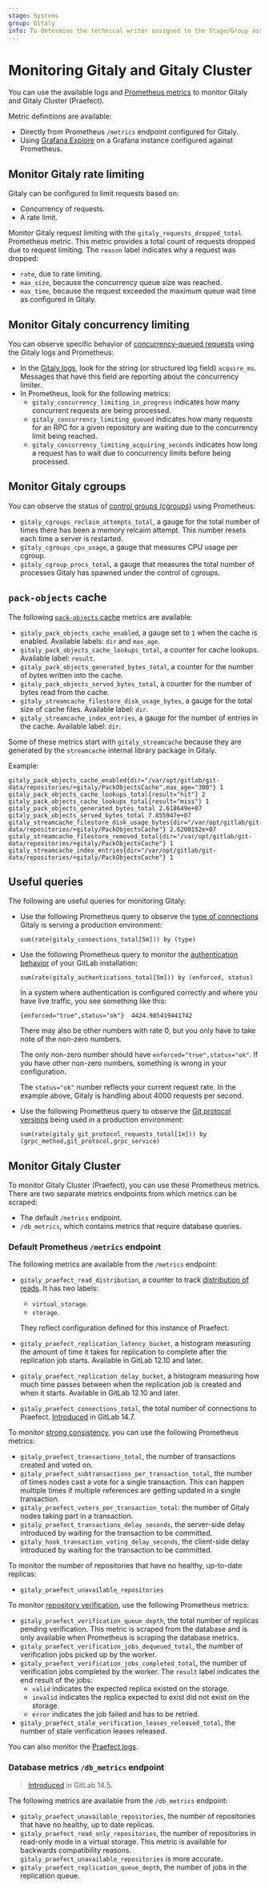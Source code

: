 ```yaml
---
stage: Systems
group: Gitaly
info: To determine the technical writer assigned to the Stage/Group associated with this page, see https://about.gitlab.com/handbook/product/ux/technical-writing/#assignments
---
```


# Monitoring Gitaly and Gitaly Cluster

You can use the available logs and [Prometheus metrics](../monitoring/prometheus/index.md) to
monitor Gitaly and Gitaly Cluster (Praefect).

Metric definitions are available:

- Directly from Prometheus `/metrics` endpoint configured for Gitaly.
- Using [Grafana Explore](https://grafana.com/docs/grafana/latest/explore/) on a
  Grafana instance configured against Prometheus.

## Monitor Gitaly rate limiting

Gitaly can be configured to limit requests based on:

- Concurrency of requests.
- A rate limit.

Monitor Gitaly request limiting with the `gitaly_requests_dropped_total` Prometheus metric. This metric provides a total count
of requests dropped due to request limiting. The `reason` label indicates why a request was dropped:

- `rate`, due to rate limiting.
- `max_size`, because the concurrency queue size was reached.
- `max_time`, because the request exceeded the maximum queue wait time as configured in Gitaly.

## Monitor Gitaly concurrency limiting

You can observe specific behavior of [concurrency-queued requests](configure_gitaly.md#limit-rpc-concurrency) using
the Gitaly logs and Prometheus:

- In the [Gitaly logs](../logs/index.md#gitaly-logs), look for the string (or structured log field)
  `acquire_ms`. Messages that have this field are reporting about the concurrency limiter.
- In Prometheus, look for the following metrics:
  - `gitaly_concurrency_limiting_in_progress` indicates how many concurrent requests are
    being processed.
  - `gitaly_concurrency_limiting_queued` indicates how many requests for an RPC for a given
    repository are waiting due to the concurrency limit being reached.
  - `gitaly_concurrency_limiting_acquiring_seconds` indicates how long a request has to
    wait due to concurrency limits before being processed.

## Monitor Gitaly cgroups

You can observe the status of [control groups (cgroups)](configure_gitaly.md#control-groups) using Prometheus:

- `gitaly_cgroups_reclaim_attempts_total`, a gauge for the total number of times
   there has been a memory relcaim attempt. This number resets each time a server is
   restarted.
- `gitaly_cgroups_cpu_usage`, a gauge that measures CPU usage per cgroup.
- `gitaly_cgroup_procs_total`, a gauge that measures the total number of
   processes Gitaly has spawned under the control of cgroups.

## `pack-objects` cache

The following [`pack-objects` cache](configure_gitaly.md#pack-objects-cache) metrics are available:

- `gitaly_pack_objects_cache_enabled`, a gauge set to `1` when the cache is enabled. Available
  labels: `dir` and `max_age`.
- `gitaly_pack_objects_cache_lookups_total`, a counter for cache lookups. Available label: `result`.
- `gitaly_pack_objects_generated_bytes_total`, a counter for the number of bytes written into the
  cache.
- `gitaly_pack_objects_served_bytes_total`, a counter for the number of bytes read from the cache.
- `gitaly_streamcache_filestore_disk_usage_bytes`, a gauge for the total size of cache files.
  Available label: `dir`.
- `gitaly_streamcache_index_entries`, a gauge for the number of entries in the cache. Available
  label: `dir`.

Some of these metrics start with `gitaly_streamcache` because they are generated by the
`streamcache` internal library package in Gitaly.

Example:

```plaintext
gitaly_pack_objects_cache_enabled{dir="/var/opt/gitlab/git-data/repositories/+gitaly/PackObjectsCache",max_age="300"} 1
gitaly_pack_objects_cache_lookups_total{result="hit"} 2
gitaly_pack_objects_cache_lookups_total{result="miss"} 1
gitaly_pack_objects_generated_bytes_total 2.618649e+07
gitaly_pack_objects_served_bytes_total 7.855947e+07
gitaly_streamcache_filestore_disk_usage_bytes{dir="/var/opt/gitlab/git-data/repositories/+gitaly/PackObjectsCache"} 2.6200152e+07
gitaly_streamcache_filestore_removed_total{dir="/var/opt/gitlab/git-data/repositories/+gitaly/PackObjectsCache"} 1
gitaly_streamcache_index_entries{dir="/var/opt/gitlab/git-data/repositories/+gitaly/PackObjectsCache"} 1
```

## Useful queries

The following are useful queries for monitoring Gitaly:

- Use the following Prometheus query to observe the
  [type of connections](configure_gitaly.md#enable-tls-support) Gitaly is serving a production
  environment:

  ```prometheus
  sum(rate(gitaly_connections_total[5m])) by (type)
  ```

- Use the following Prometheus query to monitor the
  [authentication behavior](configure_gitaly.md#observe-type-of-gitaly-connections) of your GitLab
  installation:

  ```prometheus
  sum(rate(gitaly_authentications_total[5m])) by (enforced, status)
  ```

  In a system where authentication is configured correctly and where you have live traffic, you
  see something like this:

  ```prometheus
  {enforced="true",status="ok"}  4424.985419441742
  ```

  There may also be other numbers with rate 0, but you only have to take note of the non-zero numbers.

  The only non-zero number should have `enforced="true",status="ok"`. If you have other non-zero
  numbers, something is wrong in your configuration.

  The `status="ok"` number reflects your current request rate. In the example above, Gitaly is
  handling about 4000 requests per second.

- Use the following Prometheus query to observe the [Git protocol versions](../git_protocol.md)
  being used in a production environment:

  ```prometheus
  sum(rate(gitaly_git_protocol_requests_total[1m])) by (grpc_method,git_protocol,grpc_service)
  ```

## Monitor Gitaly Cluster

To monitor Gitaly Cluster (Praefect), you can use these Prometheus metrics. There are two separate metrics
endpoints from which metrics can be scraped:

- The default `/metrics` endpoint.
- `/db_metrics`, which contains metrics that require database queries.

### Default Prometheus `/metrics` endpoint

The following metrics are available from the `/metrics` endpoint:

- `gitaly_praefect_read_distribution`, a counter to track [distribution of reads](index.md#distributed-reads).
  It has two labels:

  - `virtual_storage`.
  - `storage`.

  They reflect configuration defined for this instance of Praefect.

- `gitaly_praefect_replication_latency_bucket`, a histogram measuring the amount of time it takes
  for replication to complete after the replication job starts. Available in GitLab 12.10 and later.
- `gitaly_praefect_replication_delay_bucket`, a histogram measuring how much time passes between
  when the replication job is created and when it starts. Available in GitLab 12.10 and later.
- `gitaly_praefect_connections_total`, the total number of connections to Praefect. [Introduced](https://gitlab.com/gitlab-org/gitaly/-/merge_requests/4220) in GitLab 14.7.

To monitor [strong consistency](index.md#strong-consistency), you can use the following Prometheus metrics:

- `gitaly_praefect_transactions_total`, the number of transactions created and voted on.
- `gitaly_praefect_subtransactions_per_transaction_total`, the number of times nodes cast a vote for
  a single transaction. This can happen multiple times if multiple references are getting updated in
  a single transaction.
- `gitaly_praefect_voters_per_transaction_total`: the number of Gitaly nodes taking part in a
  transaction.
- `gitaly_praefect_transactions_delay_seconds`, the server-side delay introduced by waiting for the
  transaction to be committed.
- `gitaly_hook_transaction_voting_delay_seconds`, the client-side delay introduced by waiting for
  the transaction to be committed.

To monitor the number of repositories that have no healthy, up-to-date replicas:

- `gitaly_praefect_unavailable_repositories`

To monitor [repository verification](praefect.md#repository-verification), use the following Prometheus metrics:

- `gitaly_praefect_verification_queue_depth`, the total number of replicas pending verification. This
  metric is scraped from the database and is only available when Prometheus is scraping the database metrics.
- `gitaly_praefect_verification_jobs_dequeued_total`, the number of verification jobs picked up by the
  worker.
- `gitaly_praefect_verification_jobs_completed_total`, the number of verification jobs completed by the
  worker. The `result` label indicates the end result of the jobs:
  - `valid` indicates the expected replica existed on the storage.
  - `invalid` indicates the replica expected to exist did not exist on the storage.
  - `error` indicates the job failed and has to be retried.
- `gitaly_praefect_stale_verification_leases_released_total`, the number of stale verification leases
  released.

You can also monitor the [Praefect logs](../logs/index.md#praefect-logs).

### Database metrics `/db_metrics` endpoint

> [Introduced](https://gitlab.com/gitlab-org/gitaly/-/issues/3286) in GitLab 14.5.

The following metrics are available from the `/db_metrics` endpoint:

- `gitaly_praefect_unavailable_repositories`, the number of repositories that have no healthy, up to date replicas.
- `gitaly_praefect_read_only_repositories`, the number of repositories in read-only mode in a virtual storage.
  This metric is available for backwards compatibility reasons. `gitaly_praefect_unavailable_repositories` is more
  accurate.
- `gitaly_praefect_replication_queue_depth`, the number of jobs in the replication queue.
